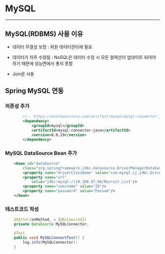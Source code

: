 # MySQL
---

## MySQL(RDBMS) 사용 이유

* 데이터 무결성 보장 : 회원 데이터관리에 필요

* 데이터가 자주 수정됨 : NoSQL은 데이터 수정 시 모든 컬렉션이 업데이트 되어야 하기 때문에 성능면에서 좋지 못함

* Join문 사용

## Spring MySQL 연동

### 의존성 추가

```xml
		<!-- https://mvnrepository.com/artifact/mysql/mysql-connector-java -->
		<dependency>
		    <groupId>mysql</groupId>
		    <artifactId>mysql-connector-java</artifactId>
		    <version>8.0.19</version>
		</dependency>
```

### MySQL DataSource Bean 추가

```xml
	<bean id="dataSource"
		class="org.springframework.jdbc.datasource.DriverManagerDataSource">
		<property name="driverClassName" value="com.mysql.cj.jdbc.Driver"/>
		<property name="url"
			value="jdbc:mysql://18.188.97.66/Recruit_List"/>
		<property name="username" value="ID"/>
		<property name="password" value="Passwd"/>
	</bean>
```

### 테스트코드 작성

```java
	@Setter(onMethod_ = {@Autowired})
	private DataSource MySQLConnector;

    @Test
	public void MySQLConnectTest() {
		log.info(MySQLConnector);
	}
```